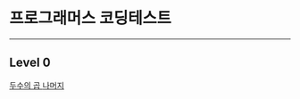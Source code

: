 # 프로그래머스 코딩테스트
<hr />

## Level 0
<a href="https://rec8730.tistory.com/132"> 두수의 곱 </a>
<a href="https://rec8730.tistory.com/133"> 나머지 </a>
